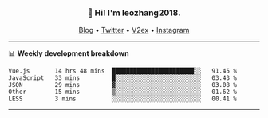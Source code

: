 <h3 align="center">👋 Hi! I'm leozhang2018.</h3>
<p align="center">
  <a href="https://code.leozhang2018.me">Blog</a> •
  <a href="https://twitter.com/leozhang2018">Twitter</a> •
  <a href="https://www.v2ex.com/member/leozhang">V2ex</a> •
  <a href="https://www.instagram.com/leozhanghere">Instagram</a>
</p>

-------

📊 **Weekly development breakdown**
<!--START_SECTION:waka-->
```text
Vue.js       14 hrs 48 mins  ███████████████████████░░   91.45 % 
JavaScript   33 mins         █░░░░░░░░░░░░░░░░░░░░░░░░   03.43 % 
JSON         29 mins         ▓░░░░░░░░░░░░░░░░░░░░░░░░   03.08 % 
Other        15 mins         ▒░░░░░░░░░░░░░░░░░░░░░░░░   01.62 % 
LESS         3 mins          ░░░░░░░░░░░░░░░░░░░░░░░░░   00.41 % 
```
<!--END_SECTION:waka-->
-------
